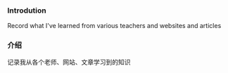 ### Introdution
Record what I've learned from various teachers and websites and articles

### 介绍
记录我从各个老师、网站、文章学习到的知识

